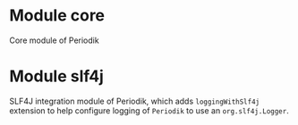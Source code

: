 # Module core

Core module of Periodik

# Module slf4j

SLF4J integration module of Periodik, which adds `loggingWithSlf4j` extension to help configure logging of `Periodik` to use an `org.slf4j.Logger`.
